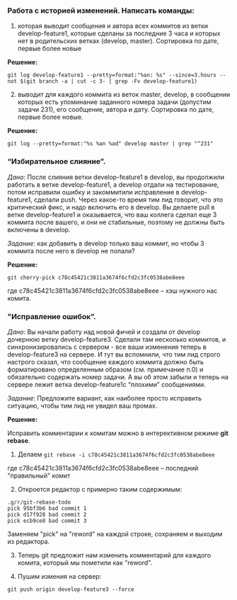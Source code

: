### Работа с историей изменений. Написать команды:

1) которая выводит сообщения и автора всех коммитов из ветки develop-feature1, которые сделаны за последние 3 часа и которых нет в родительских ветках (develop, master). Сортировка по дате, первые более новые

**Решение:**

`git log develop-feature1 --pretty=format:"%an: %s" --since=3.hours --not $(git branch -a | cut -c 3- | grep -Fv develop-feature1)`

2) выводит для каждого коммита из веток master, develop, в сообщении которых есть упоминание заданного номера задачи (допустим задачи 231), его сообщение, автора и дату. Сортировка по дате, первые более новые.

**Решение:**

`git log --pretty=format:"%s %an %ad" develop master | grep "^231"`

### “Избирательное слияние”.

_Дано_: После слияния ветки develop-feature1 в develop, вы продолжили работать в ветке develop-feature1, а develop отдали на тестирование, потом исправили ошибку и закоммитили исправление в develop-feature1, сделали push. Через какое-то время тим лид говорит, что это критический фикс, и надо включить его в develop. Вы делаете pull в ветке develop-feature1 и оказывается, что ваш коллега сделал еще 3 коммита после вашего, и они не стабильные, поэтому не должны быть включены в develop. 

_Задание_: как добавить в develop только ваш коммит, но чтобы 3 коммита после него в develop не попали?

**Решение:**

`git cherry-pick c78c45421c3811a3674f6cfd2c3fc0538abe8eee`

где c78c45421c3811a3674f6cfd2c3fc0538abe8eee – хэш нужного нас комита.

### "Исправление ошибок”.
_Дано_: Вы начали работу над новой фичей и создали от develop дочернюю ветку develop-feature3.
Сделали там несколько коммитов, и синхронизировались с сервером - все ваши изменения теперь в develop-feature3 на сервере. И тут вы вспомнили, что тим лид строго настрого сказал, что сообщение каждого коммита должно быть форматировано определенным образом (см. примечание п.0) и обязательно содержать номер задачи. А вы об этом забыли и теперь на сервере лежит ветка develop-feature1с “плохими” сообщениями. 

_Задание_: Предложите вариант, как наиболее просто исправить ситуацию, чтобы тим лид не увидел ваш промах.

**Решение:**

Исправить комментарии к комитам можно в интерективном режиме **git rebase**.

1) Делаем `git rebase -i c78c45421c3811a3674f6cfd2c3fc0538abe8eee`

где c78c45421c3811a3674f6cfd2c3fc0538abe8eee – последний "правильный" комит

2) Откроется редактор с примерно таким содержимым:
```
.g/r/git-rebase-todo
pick 95bf3b6 bad commit 1
pick d17f928 bad commit 2
pick ecb9ce8 bad commit 3
```

Заменяем "pick" на "reword" на каждой строке, сохраняем и выходим из редактора.

3) Теперь git предложит нам изменить комментарий для каждого комита, который мы пометили как "reword".

4) Пушим измения на сервер:

`git push origin develop-feature3 --force`